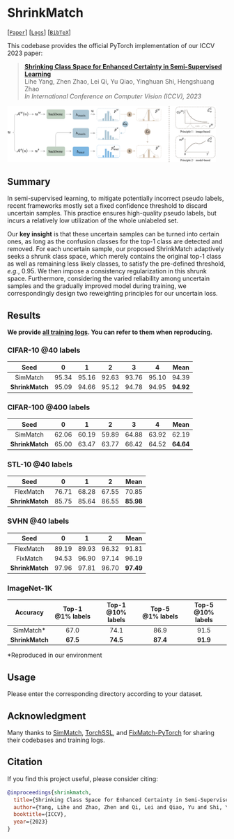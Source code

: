 # ShrinkMatch

[[`Paper`]()] [[`Logs`](./training-logs)] [[`BibTeX`](#citation)]

This codebase provides the official PyTorch implementation of our ICCV 2023 paper:

> **[Shrinking Class Space for Enhanced Certainty in Semi-Supervised Learning]()**</br>
> Lihe Yang, Zhen Zhao, Lei Qi, Yu Qiao, Yinghuan Shi, Hengshuang Zhao</br>
> *In International Conference on Computer Vision (ICCV), 2023*</br>

<p align="left">
<img src="./teaser.png" width=95% height=95% 
class="center">
</p>


## Summary

In semi-supervised learning, to mitigate potentially incorrect pseudo labels, recent frameworks mostly set a fixed confidence threshold to discard uncertain samples. This practice ensures high-quality pseudo labels, but incurs a relatively low utilization of the whole unlabeled set.

Our **key insight** is that these uncertain samples can be turned into certain ones, as long as the confusion classes for the top-1 class are detected and removed. For each uncertain sample, our proposed ShrinkMatch adaptively seeks a shrunk class space, which merely contains the original top-1 class as well as remaining less likely classes, to satisfy the pre-defined threshold, *e.g.*, 0.95. We then impose a consistency regularization in this shrunk space. Furthermore, considering the varied reliability among uncertain samples and the gradually improved model during training, we correspondingly design two reweighting principles for our uncertain loss.


## Results

**We provide [all training logs](./training-logs). You can refer to them when reproducing.**

### CIFAR-10 @40 labels

|       Seed      |   0   |   1   |   2   |   3   |   4   |    Mean   |
|:---------------:|:-----:|:-----:|:-----:|:-----:|:-----:|:---------:|
|    SimMatch     | 95.34 | 95.16 | 92.63 | 93.76 | 95.10 |   94.39   |
| **ShrinkMatch** | 95.09 | 94.66 | 95.12 | 94.78 | 94.95 | **94.92** |


### CIFAR-100 @400 labels

|       Seed      |   0   |   1   |   2   |   3   |   4   |    Mean   |
|:---------------:|:-----:|:-----:|:-----:|:-----:|:-----:|:---------:|
|    SimMatch     | 62.06 | 60.19 | 59.89 | 64.88 | 63.92 |   62.19   |
| **ShrinkMatch** | 65.00 | 63.47 | 63.77 | 66.42 | 64.52 | **64.64** |


### STL-10 @40 labels

|       Seed      |   0   |   1   |   2   |    Mean   |
|:---------------:|:-----:|:-----:|:-----:|:---------:|
|    FlexMatch    | 76.71 | 68.28 | 67.55 |   70.85   |
| **ShrinkMatch** | 85.75 | 85.64 | 86.55 | **85.98** |


### SVHN @40 labels

|       Seed      |   0   |   1   |   2   |    Mean   |
|:---------------:|:-----:|:-----:|:-----:|:---------:|
|    FlexMatch    | 89.19 | 89.93 | 96.32 |   91.81   |
|    FixMatch     | 94.53 | 96.90 | 97.14 |   96.19   |
| **ShrinkMatch** | 97.96 | 97.81 | 96.70 | **97.49** |


### ImageNet-1K

|     Accuracy    | Top-1 @1% labels | Top-1 @10% labels | Top-5 @1% labels | Top-5 @10% labels |
|:---------------:|:----------------:|:----------------:|:----------------:|:----------------:|
|    SimMatch*    |        67.0      |       74.1       |       86.9       |       91.5       |
| **ShrinkMatch** |      **67.5**    |     **74.5**     |     **87.4**     |     **91.9**     |

*Reproduced in our environment

## Usage

Please enter the corresponding directory according to your dataset.


## Acknowledgment

Many thanks to [SimMatch](https://github.com/mingkai-zheng/simmatch), [TorchSSL](https://github.com/TorchSSL/TorchSSL), and [FixMatch-PyTorch](https://github.com/kekmodel/FixMatch-pytorch) for sharing their codebases and training logs.


## Citation

If you find this project useful, please consider citing:

```bibtex
@inproceedings{shrinkmatch,
  title={Shrinking Class Space for Enhanced Certainty in Semi-Supervised Learning},
  author={Yang, Lihe and Zhao, Zhen and Qi, Lei and Qiao, Yu and Shi, Yinghuan and Zhao, Hengshuang},
  booktitle={ICCV},
  year={2023}
}
```
